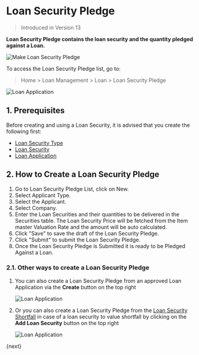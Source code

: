 <!-- add-breadcrumbs -->
# Loan Security Pledge
> Introduced in Version 13

**Loan Security Pledge contains the loan security and the quantity pledged against a Loan.**

<img class="screenshot" alt="Make Loan Security Pledge" src="{{docs_base_url}}/assets/img/loan-management/loan-security-pledge-flow.png">

To access the Loan Security Pledge list, go to:
> Home > Loan Management > Loan > Loan Security Pledge


<img class="screenshot" alt="Loan Application" src="{{docs_base_url}}/assets/img/loan-management/loan-security-pledge.png">

## 1. Prerequisites
Before creating and using a Loan Security, it is advised that you create the following first:

* [Loan Security Type](/docs/v12/user/manual/en/loan-management/loan-security-type)
* [Loan Security](/docs/v12/user/manual/en/loan-management/loan-security)
* [Loan Application](/docs/v12/user/manual/en/loan-management/loan-application)

## 2. How to Create a Loan Security Pledge
1. Go to Loan Security Pledge List, click on New.
2. Select Applicant Type.
3. Select the Applicant.
4. Select Company.
4. Enter the Loan Securities and their quantities to be delivered in the Securities table. The Loan Security Price will be fetched from the Item master Valuation Rate and the amount will be auto calculated.
6. Click "Save" to save the draft of the Loan Security Pledge.
7. Click "Submit" to submit the Loan Security Pledge.
8. Once the Loan Security Pledge is Submitted it is ready to be Pledged Against a Loan.

### 2.1. Other ways to create a Loan Security Pledge
1. You can also create a Loan Security Pledge from an approved Loan Application via the **Create** button on the top right

	<img class="screenshot" alt="Loan Application" src="{{docs_base_url}}/assets/img/loan-management/create-loan-security-pledge.png">

2. Or you can also create a Loan Security Pledge from the [Loan Security Shortfall](/docs/v12/user/manual/en/loan-management/loan-security-shortfall) in case of a loan security to value shortfall by clicking on the **Add Loan Security** button on the top right

	<img class="screenshot" alt="Loan Application" src="{{docs_base_url}}/assets/img/loan-management/shortfall-security.png">

{next}


